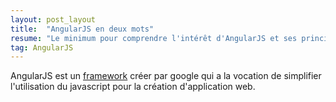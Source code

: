 ```yaml
---
layout: post_layout
title:  "AngularJS en deux mots"
resume: "Le minimum pour comprendre l'intérêt d'AngularJS et ses principes."
tag: AngularJS
---
```


AngularJS est un [framework][framework] créer par google qui a la vocation de simplifier l'utilisation du javascript pour la création d'application web.


[angularjs]:http://angularjs.org
[framework]:http://fr.wikipedia.org/wiki/Framework